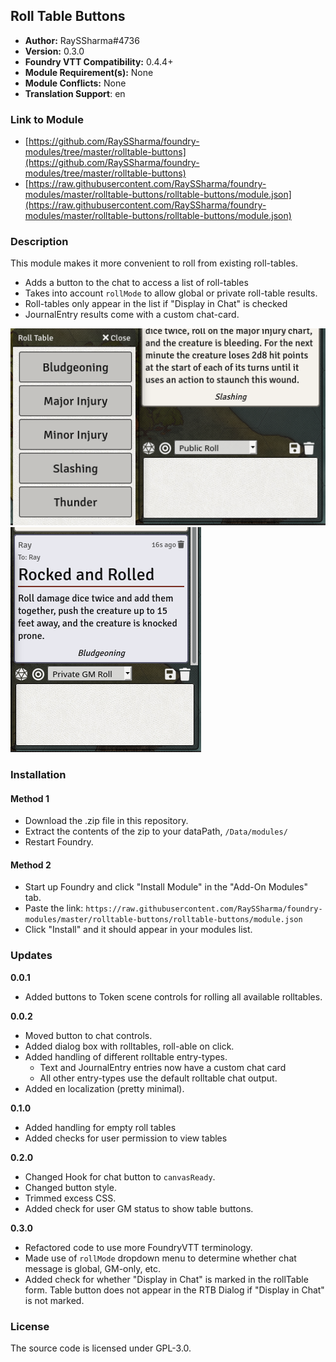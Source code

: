 ## Roll Table Buttons

* **Author:** RaySSharma#4736
* **Version:** 0.3.0
* **Foundry VTT Compatibility:** 0.4.4+
* **Module Requirement(s):** None
* **Module Conflicts:** None
* **Translation Support**: en

### Link to Module
* [https://github.com/RaySSharma/foundry-modules/tree/master/rolltable-buttons](https://github.com/RaySSharma/foundry-modules/tree/master/rolltable-buttons)
* [https://raw.githubusercontent.com/RaySSharma/foundry-modules/master/rolltable-buttons/rolltable-buttons/module.json](https://raw.githubusercontent.com/RaySSharma/foundry-modules/master/rolltable-buttons/rolltable-buttons/module.json)

### Description

This module makes it more convenient to roll from existing roll-tables.
- Adds a button to the chat to access a list of roll-tables
- Takes into account `rollMode` to allow global or private roll-table results.
- Roll-tables only appear in the list if "Display in Chat" is checked
- JournalEntry results come with a custom chat-card. 

![New Button + Dialog](./images/rolltable-dialog.png "New Button + Dialog")
![Chat Card + GM Roll](./images/gmroll.png "Chat Card + GM Roll")



### Installation

#### Method 1
- Download the .zip file in this repository.
- Extract the contents of the zip to your dataPath, `/Data/modules/`
- Restart Foundry.

#### Method 2
- Start up Foundry and click "Install Module" in the "Add-On Modules" tab.
- Paste the link: `https://raw.githubusercontent.com/RaySSharma/foundry-modules/master/rolltable-buttons/rolltable-buttons/module.json`
- Click "Install" and it should appear in your modules list.

### Updates
**0.0.1**
- Added buttons to Token scene controls for rolling all available rolltables.

**0.0.2**
- Moved button to chat controls.
- Added dialog box with rolltables, roll-able on click.
- Added handling of different rolltable entry-types.
    - Text and JournalEntry entries now have a custom chat card
    - All other entry-types use the default rolltable chat output.
- Added en localization (pretty minimal).

**0.1.0**
- Added handling for empty roll tables
- Added checks for user permission to view tables

**0.2.0**
- Changed Hook for chat button to `canvasReady`.
- Changed button style.
- Trimmed excess CSS.
- Added check for user GM status to show table buttons.

**0.3.0**
- Refactored code to use more FoundryVTT terminology.
- Made use of `rollMode` dropdown menu to determine whether chat message is global, GM-only, etc.
- Added check for whether "Display in Chat" is marked in the rollTable form. Table button does not appear in the RTB Dialog if "Display in Chat" is not marked.

### License
The source code is licensed under GPL-3.0.
